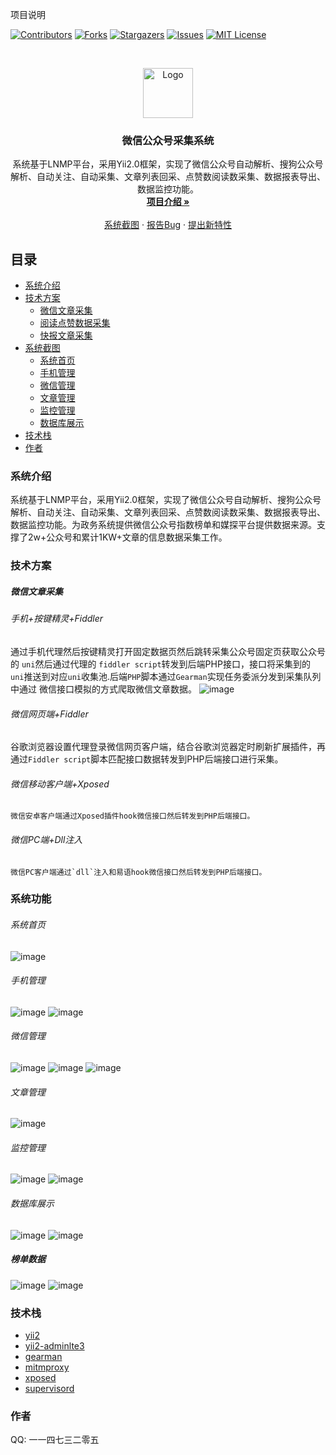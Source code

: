 
项目说明

<!-- PROJECT SHIELDS -->

[![Contributors][contributors-shield]][contributors-url]
[![Forks][forks-shield]][forks-url]
[![Stargazers][stars-shield]][stars-url]
[![Issues][issues-shield]][issues-url]
[![MIT License][license-shield]][license-url]


<!-- PROJECT LOGO -->
<br />

<p align="center">
  <a href="https://github.com/fuchuangxin/media">
    <img src="images/logo.png" alt="Logo" width="80" height="80">
  </a>

  <h3 align="center">微信公众号采集系统</h3>
  <p align="center">
      系统基于LNMP平台，采用Yii2.0框架，实现了微信公众号自动解析、搜狗公众号解析、自动关注、自动采集、文章列表回采、点赞数阅读数采集、数据报表导出、数据监控功能。
    <br />
    <a href="https://github.com/fuchuangxin/media"><strong>项目介绍 »</strong></a>
    <br />
    <br />
    <a href="https://github.com/fuchuangxin/media">系统截图</a>
    ·
    <a href="https://github.com/fuchuangxin/mediae/issues">报告Bug</a>
    ·
    <a href="https://github.com/fuchuangxin/media/issues">提出新特性</a>
  </p>

</p>


 
## 目录
- [系统介绍](#系统介绍)
- [技术方案](#技术方案)
  - [微信文章采集](#微信文章采集)
  - [阅读点赞数据采集](#阅读点赞数采集)
  - [快报文章采集](#快报文章采集)
- [系统截图](#系统截图)
  - [系统首页](#系统首页)
  - [手机管理](#手机管理)
  - [微信管理](#微信管理)
  - [文章管理](#文章管理)
  - [监控管理](#监控管理)
  - [数据库展示](#数据库展示)
- [技术栈](#技术栈)
- [作者](#作者)


### 系统介绍
 系统基于LNMP平台，采用Yii2.0框架，实现了微信公众号自动解析、搜狗公众号解析、自动关注、自动采集、文章列表回采、点赞数阅读数采集、数据报表导出、数据监控功能。为政务系统提供微信公众号指数榜单和媒探平台提供数据来源。支撑了2w+公众号和累计1KW+文章的信息数据采集工作。

### 技术方案
##### 微信文章采集
###### 手机+按键精灵+Fiddler
   通过手机代理然后按键精灵打开固定数据页然后跳转采集公众号固定页获取公众号的 `uni`然后通过代理的 `fiddler script`转发到后端PHP接口，接口将采集到的 `uni`推送到对应`uni`收集池.后端`PHP`脚本通过`Gearman`实现任务委派分发到采集队列中通过
微信接口模拟的方式爬取微信文章数据。
![image](https://github.com/fuchuangxin/meitan/blob/main/images/wechat_capture_archture.jpg)
###### 微信网页端+Fiddler
   谷歌浏览器设置代理登录微信网页客户端，结合谷歌浏览器定时刷新扩展插件，再通过`Fiddler script`脚本匹配接口数据转发到PHP后端接口进行采集。 
###### 微信移动客户端+Xposed
    微信安卓客户端通过Xposed插件hook微信接口然后转发到PHP后端接口。
###### 微信PC端+Dll注入
    微信PC客户端通过`dll`注入和易语hook微信接口然后转发到PHP后端接口。

### 系统功能
###### 系统首页
![image](https://github.com/fuchuangxin/meitan/blob/main/images/index.png)

###### 手机管理
![image](https://github.com/fuchuangxin/meitan/blob/main/images/mobile.png)
![image](https://github.com/fuchuangxin/meitan/blob/main/images/mobile_add.png)


###### 微信管理
![image](https://github.com/fuchuangxin/meitan/blob/main/images/articles.png)
![image](https://github.com/fuchuangxin/meitan/blob/main/images/article_parse_account.png)
![image](https://github.com/fuchuangxin/meitan/blob/main/images/sougou_parse_account.png)


###### 文章管理
![image](https://github.com/fuchuangxin/meitan/blob/main/images/article_list.png)


###### 监控管理
![image](https://github.com/fuchuangxin/meitan/blob/main/images/log_monitor.png)
![image](https://github.com/fuchuangxin/meitan/blob/main/images/service_monitor.png)



###### 数据库展示
![image](https://github.com/fuchuangxin/meitan/blob/main/images/kuaibao_artile_data.png)
![image](https://github.com/fuchuangxin/meitan/blob/main/images/wechat_article_data.png)

#####  榜单数据
![image](https://github.com/fuchuangxin/meitan/blob/main/images/zhengwu_excel_data.png)
![image](https://github.com/fuchuangxin/meitan/blob/main/images/account_excel_export.png)



### 技术栈
- [yii2](https://github.com/yiisoft/yii2)
- [yii2-adminlte3](https://github.com/ishizune/yii2-adminlte3)
- [gearman]()
- [mitmproxy]()
- [xposed]()
- [supervisord]()


### 作者
  QQ: 一一四七三二零五
  
<!-- links -->
[your-project-path]:fuchuangxin/media
[contributors-shield]: https://img.shields.io/github/contributors/fuchuangxin/media.svg?style=flat-square
[contributors-url]: https://github.com/fuchuangxin/media/graphs/contributors
[forks-shield]: https://img.shields.io/github/forks/fuchuangxin/media.svg?style=flat-square
[forks-url]: https://github.com/fuchuangxin/media/network/members
[stars-shield]: https://img.shields.io/github/stars/fuchuangxin/media.svg?style=flat-square
[stars-url]: https://github.com/fuchuangxin/media/stargazers
[issues-shield]: https://img.shields.io/github/issues/fuchuangxin/media.svg?style=flat-square
[issues-url]: https://img.shields.io/github/issues/fuchuangxin/media.svg
[license-shield]: https://img.shields.io/github/license/fuchuangxin/media.svg?style=flat-square
[license-url]: https://github.com/fuchuangxin/media/blob/master/LICENSE.txt
[linkedin-shield]: https://img.shields.io/badge/-LinkedIn-black.svg?style=flat-square&logo=linkedin&colorB=555



